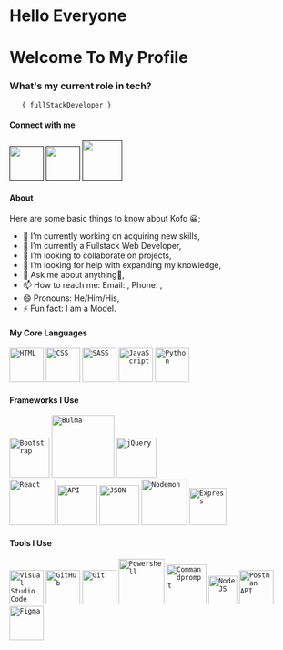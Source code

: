 <h1> Hello Everyone </h1>
    
<h1>Welcome To My Profile</h1>



###   **What's my current role in tech?** </h2>
       { fullStackDeveloper } 


#### Connect with me 
<a href=" "><img src="images/linkedin.png" width="60" /></a>
<a href=" "><img src="images/twitter.png" width="60" /></a>
<a href=" "><img src="images/ig.png" width="70" /></a>



#### About
Here are some basic things to know about Kofo 😀;

- 🔭 I’m currently working on acquiring new skills,
- 🌱 I’m currently a  Fullstack Web Developer,
- 👯 I’m looking to collaborate on projects,
- 🤔 I’m looking for help with expanding my knowledge,
- 💬 Ask me about anything🌚,
- 📫 How to reach me: Email: , Phone: ,
- 😄 Pronouns: He/Him/His,
- ⚡ Fun fact: I am a Model.

#### My Core Languages
<code><img src="images/html.jpg" width="60" title="HTML" /></code>
<code><img src="images/css.jpg" width="60" title="CSS" /></code>
<code><img src="images/sass.jpg" width="60" title="SASS" /></code>
<code><img src="images/javascript.png" width="60" title="JavaScript" /></code>
<code><img src="images/python.png" width="60" title="Python" /></code>

#### Frameworks I Use
<code><img src="images/B.png" width="70" title="Bootstrap" /></code>
<code><img src="images/Bulma.png" width="110" title="Bulma" /></code>  <code><img src="images/jQuery.png" width="70" title="jQuery" /></code>  
<code><img src="images/react.png" width="80" title="React" /></code>
<code><img src="images/api.jpg" width="70" title="API" /></code>
<code><img src="images/json.png" width="70" title="JSON" /></code>
<code><img src="images/nodemon.png" width="80" title="Nodemon" /></code>
<code><img src="images/express.png" width="65" title="Express" /></code>

#### Tools I Use
<code><img src="images/visualstudio.svg" width="60" title="Visual Studio Code" /></code>
<code><img src="images/github.jpg" width="60" title="GitHub" /></code>
<code><img src="images/git.jpg" width="60" title="Git" /></code>
<code><img src="images/power.png" width="80" title="Powershell" /></code>
<code><img src="images/command.png" width="70" title="Commandprompt" /></code>
<code><img src="images/R.png" width="50" title="NodeJS" /></code>
<code><img src="images/postman.png" width="60" title="Postman API" /></code>
<code><img src="images/figma.jpeg" width="60" title="Figma" /></code>






